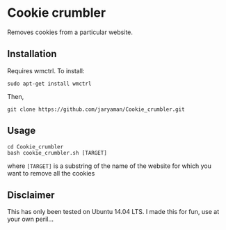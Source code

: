 # Cookie crumbler

Removes cookies from a particular website.

## Installation

Requires wmctrl. To install:

```
sudo apt-get install wmctrl
```

Then, 

```
git clone https://github.com/jaryaman/Cookie_crumbler.git
```

## Usage

```
cd Cookie_crumbler
bash cookie_crumbler.sh [TARGET]
```

where `[TARGET]` is a substring of the name of the website for which you want to remove all the cookies

## Disclaimer

This has only been tested on Ubuntu 14.04 LTS. I made this for fun, use at your own peril...
